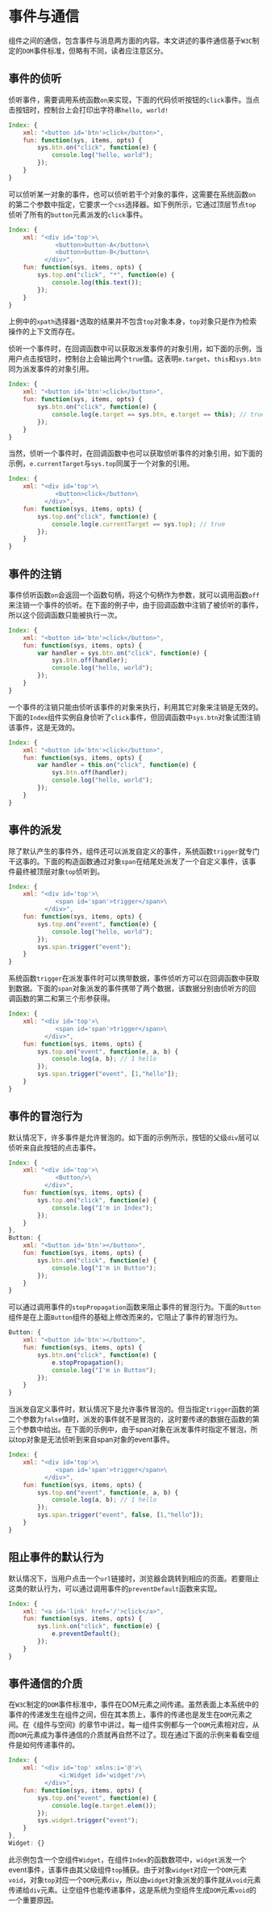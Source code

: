 # 事件与通信

组件之间的通信，包含事件与消息两方面的内容。本文讲述的事件通信基于`W3C`制定的`DOM`事件标准，但略有不同，读者应注意区分。

## 事件的侦听

侦听事件，需要调用系统函数`on`来实现，下面的代码侦听按钮的`click`事件。当点击按钮时，控制台上会打印出字符串`hello, world!`

```js
Index: {
    xml: "<button id='btn'>click</button>",
    fun: function(sys, items, opts) {
        sys.btn.on("click", function(e) {
            console.log("hello, world");
        });
    }
}
```

可以侦听某一对象的事件，也可以侦听若干个对象的事件，这需要在系统函数`on`的第二个参数中指定，它要求一个`css`选择器。如下例所示，它通过顶层节点`top`侦听了所有的`button`元素派发的`click`事件。

```js
Index: {
    xml: "<div id='top'>\
             <button>button-A</button>\
             <button>button-B</button>\
          </div>",
    fun: function(sys, items, opts) {
        sys.top.on("click", "*", function(e) {
            console.log(this.text());
        });
    }
}
```

上例中的`xpath`选择器`*`选取的结果并不包含`top`对象本身，`top`对象只是作为检索操作的上下文而存在。

侦听一个事件时，在回调函数中可以获取派发事件的对象引用，如下面的示例，当用户点击按钮时，控制台上会输出两个`true`值。这表明`e.target`、`this`和`sys.btn`同为派发事件的对象引用。

```js
Index: {
    xml: "<button id='btn'>click</button>",
    fun: function(sys, items, opts) {
        sys.btn.on("click", function(e) {
            console.log(e.target == sys.btn, e.target == this); // true true
        });
    }
}
```

当然，侦听一个事件时，在回调函数中也可以获取侦听事件的对象引用，如下面的示例，`e.currentTarget`与`sys.top`同属于一个对象的引用。

```js
Index: {
    xml: "<div id='top'>\
             <button>click</button>\
          </div>",
    fun: function(sys, items, opts) {
        sys.top.on("click", function(e) {
            console.log(e.currentTarget == sys.top); // true
        });
    }
}
```

## 事件的注销

事件侦听函数`on`会返回一个函数句柄，将这个句柄作为参数，就可以调用函数`off`来注销一个事件的侦听。在下面的例子中，由于回调函数中注销了被侦听的事件，所以这个回调函数只能被执行一次。

```js
Index: {
    xml: "<button id='btn'>click</button>",
    fun: function(sys, items, opts) {
        var handler = sys.btn.on("click", function(e) {
            sys.btn.off(handler);
            console.log("hello, world");
        });
    }
}
```

一个事件的注销只能由侦听该事件的对象来执行，利用其它对象来注销是无效的。下面的`Index`组件实例自身侦听了`click`事件，但回调函数中`sys.btn`对象试图注销该事件，这是无效的。

```js
Index: {
    xml: "<button id='btn'>click</button>",
    fun: function(sys, items, opts) {
        var handler = this.on("click", function(e) {
            sys.btn.off(handler);
            console.log("hello, world");
        });
    }
}
```

## 事件的派发

除了默认产生的事件外，组件还可以派发自定义的事件，系统函数`trigger`就专门干这事的。下面的构造函数通过对象`span`在结尾处派发了一个自定义事件，该事件最终被顶层对象`top`侦听到。

```js
Index: {
    xml: "<div id='top'>\
             <span id='span'>trigger</span>\
          </div>",
    fun: function(sys, items, opts) {
        sys.top.on("event", function(e) {
            console.log("hello, world");
        });
        sys.span.trigger("event");
    }
}
```

系统函数`trigger`在派发事件时可以携带数据，事件侦听方可以在回调函数中获取到数据。下面的`span`对象派发的事件携带了两个数据，该数据分别由侦听方的回调函数的第二和第三个形参获得。

```js
Index: {
    xml: "<div id='top'>\
             <span id='span'>trigger</span>\
          </div>",
    fun: function(sys, items, opts) {
        sys.top.on("event", function(e, a, b) {
            console.log(a, b); // 1 hello
        });
        sys.span.trigger("event", [1,"hello"]);
    }
}
```

## 事件的冒泡行为

默认情况下，许多事件是允许冒泡的。如下面的示例所示，按钮的父级`div`层可以侦听来自此按钮的点击事件。

```js
Index: {
    xml: "<div id='top'>\
             <Button/>\
          </div>",
    fun: function(sys, items, opts) {
        sys.top.on("click", function(e) {
            console.log("I'm in Index");
        });
    }
},
Button: {
    xml: "<button id='btn'></button>",
    fun: function(sys, items, opts) {
        sys.btn.on("click", function(e) {
            console.log("I'm in Button");
        });
    }
}
```

可以通过调用事件的`stopPropagation`函数来阻止事件的冒泡行为。下面的`Button`组件是在上面`Button`组件的基础上修改而来的，它阻止了事件的冒泡行为。

```js
Button: {
    xml: "<button id='btn'></button>",
    fun: function(sys, items, opts) {
        sys.btn.on("click", function(e) {
            e.stopPropagation();
            console.log("I'm in Button");
        });
    }
}
```

当派发自定义事件时，默认情况下是允许事件冒泡的。但当指定`trigger`函数的第二个参数为`false`值时，派发的事件就不是冒泡的，这时要传递的数据在函数的第三个参数中给出。在下面的示例中，由于span对象在派发事件时指定不冒泡，所以top对象是无法侦听到来自span对象的event事件。

```js
Index: {
    xml: "<div id='top'>\
             <span id='span'>trigger</span>\
          </div>",
    fun: function(sys, items, opts) {
        sys.top.on("event", function(e, a, b) {
            console.log(a, b); // 1 hello
        });
        sys.span.trigger("event", false, [1,"hello"]);
    }
}
```

## 阻止事件的默认行为

默认情况下，当用户点击一个`url`链接时，浏览器会跳转到相应的页面。若要阻止这类的默认行为，可以通过调用事件的`preventDefault`函数来实现。

```js
Index: {
    xml: "<a id='link' href='/'>click</a>",
    fun: function(sys, items, opts) {
        sys.link.on("click", function(e) {
            e.preventDefault();
        });
    }
}
```

## 事件通信的介质

在`W3C`制定的`DOM`事件标准中，事件在DOM元素之间传递。虽然表面上本系统中的事件的传递发生在组件之间，但在其本质上，事件的传递也是发生在`DOM`元素之间。在《组件与空间》的章节中讲过，每一组件实例都与一个`DOM`元素相对应，从而`DOM`元素成为事件通信的介质就再自然不过了。现在通过下面的示例来看看空组件是如何传递事件的。

```js
Index: {
    xml: "<div id='top' xmlns:i='@'>\
              <i:Widget id='widget'/>\
          </div>",
    fun: function(sys, items, opts) {
        sys.top.on("event", function(e) {
            console.log(e.target.elem());
        });
        sys.widget.trigger("event");
    }
},
Widget: {}
```

此示例包含一个空组件`Widget`，在组件`Index`的函数数项中，`widget`派发一个event事件，该事件由其父级组件`top`捕获。由于对象`widget`对应一个`DOM`元素`void`，对象`top`对应一个`DOM`元素`div`，所以由`widget`对象派发的事件就从`void`元素传递给`div`元素。让空组件也能传递事件，这是系统为空组件生成`DOM`元素`void`的一个重要原因。
